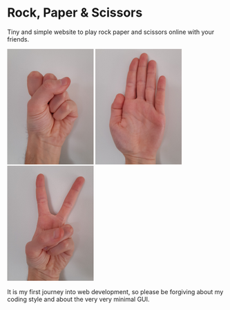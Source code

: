 # Rock, Paper & Scissors

Tiny and simple website to play rock paper and scissors online with your friends.


<img src="imgs/rock.png" alt="rock" width="200"/> <img src="imgs/paper.png" alt="paper" width="200"/> <img src="imgs/scissors.png" alt="scissors" width="200"/>

It is my first journey into web development, so please be forgiving about my coding style and about the very very minimal GUI.
